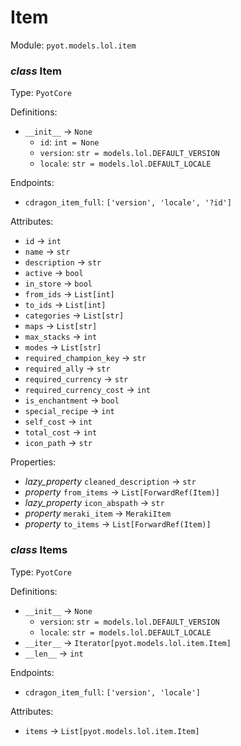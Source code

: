 # Item 

Module: `pyot.models.lol.item` 

### _class_ Item

Type: `PyotCore` 

Definitions: 
* `__init__` -> `None` 
  * `id`: `int = None` 
  * `version`: `str = models.lol.DEFAULT_VERSION` 
  * `locale`: `str = models.lol.DEFAULT_LOCALE` 

Endpoints: 
* `cdragon_item_full`: `['version', 'locale', '?id']` 

Attributes: 
* `id` -> `int` 
* `name` -> `str` 
* `description` -> `str` 
* `active` -> `bool` 
* `in_store` -> `bool` 
* `from_ids` -> `List[int]` 
* `to_ids` -> `List[int]` 
* `categories` -> `List[str]` 
* `maps` -> `List[str]` 
* `max_stacks` -> `int` 
* `modes` -> `List[str]` 
* `required_champion_key` -> `str` 
* `required_ally` -> `str` 
* `required_currency` -> `str` 
* `required_currency_cost` -> `int` 
* `is_enchantment` -> `bool` 
* `special_recipe` -> `int` 
* `self_cost` -> `int` 
* `total_cost` -> `int` 
* `icon_path` -> `str` 

Properties: 
* _lazy_property_ `cleaned_description` -> `str` 
* _property_ `from_items` -> `List[ForwardRef(Item)]` 
* _lazy_property_ `icon_abspath` -> `str` 
* _property_ `meraki_item` -> `MerakiItem` 
* _property_ `to_items` -> `List[ForwardRef(Item)]` 


### _class_ Items

Type: `PyotCore` 

Definitions: 
* `__init__` -> `None` 
  * `version`: `str = models.lol.DEFAULT_VERSION` 
  * `locale`: `str = models.lol.DEFAULT_LOCALE` 
* `__iter__` -> `Iterator[pyot.models.lol.item.Item]` 
* `__len__` -> `int` 

Endpoints: 
* `cdragon_item_full`: `['version', 'locale']` 

Attributes: 
* `items` -> `List[pyot.models.lol.item.Item]` 



